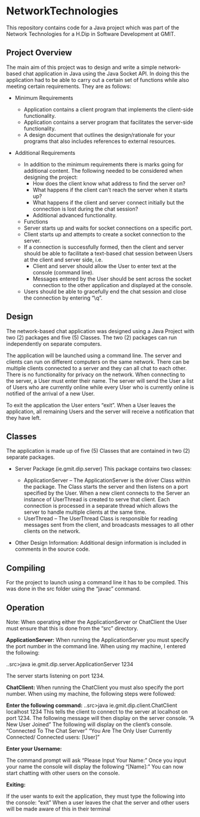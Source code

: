 # NetworkTechnologies
This repository contains code for a Java project which was part of the Network Technologies for a H.Dip in Software Development at GMIT.

## Project Overview
The main aim of this project was to design and write a simple network-based chat application in Java using the Java Socket API. In doing this the application had to be able to carry out a certain set of functions while also meeting certain requirements. They are as follows:

* Minimum Requirements

  - Application contains a client program that implements the client-side functionality.
  - Application contains a server program that facilitates the server-side functionality.
  - A design document that outlines the design/rationale for your programs that also includes references to external resources.

* Additional Requirements

  - In addition to the minimum requirements there is marks going for additional content. The following needed to be considered when designing the project:
    * How does the client know what address to find the server on?
    * What happens if the client can’t reach the server when it starts up?
    * What happens if the client and server connect initially but the connection is lost during the chat session?
    * Additional advanced functionality.

  * Functions

   - Server starts up and waits for socket connections on a specific port.
   - Client starts up and attempts to create a socket connection to the server.
   - If a connection is successfully formed, then the client and server should be able to facilitate a text-based chat session between Users at the client and server side, i.e.
     * Client and server should allow the User to enter text at the console (command line).
     * Messages entered by the User should be sent across the socket connection to the other application and displayed at the console.
   - Users should be able to gracefully end the chat session and close the connection by entering “\q”.

## Design

The network-based chat application was designed using a Java Project with two (2) packages and five (5) Classes. The two (2) packages can run independently on separate computers.

The application will be launched using a command line. The server and clients can run on different computers on the same network. There can be multiple clients connected to a server and they can all chat to each other. There is no functionality for privacy on the network. When connecting to the server, a User must enter their name. The server will send the User a list of Users who are currently online while every User who is currently online is notified of the arrival of a new User.

To exit the application the User enters “exit”. When a User leaves the application, all remaining Users and the server will receive a notification that they have left.

## Classes

The application is made up of five (5) Classes that are contained in two (2) separate packages.

  * Server Package (ie.gmit.dip.server)
  This package contains two classes:
    - ApplicationServer – The ApplicationServer is the driver Class within the package. The Class starts the server and then listens on a port specified by the User. When a new client connects to the Server an instance of UserThread is created to serve that client. Each connection is processed in a separate thread which allows the server to handle multiple clients at the same time.
    - UserThread – The UserThread Class is responsible for reading messages sent from the client, and broadcasts messages to all other clients on the network.

  * Other Design Information:
  Additional design information is included in comments in the source code.
  
## Compiling

For the project to launch using a command line it has to be compiled. This was done in the src folder using the “javac” command.

## Operation

Note: When operating either the ApplicationServer or ChatClient the User must ensure that this is done from the “src” directory.
  
**ApplicationServer:** When running the ApplicationServer you must specify the port number in the command line. When using my machine, I entered the following:

..src>java ie.gmit.dip.server.ApplicationServer 1234

The server starts listening on port 1234.

**ChatClient:** When running the ChatClient you must also specify the port number. When using my machine, the following steps were followed:

**Enter the following command:** ..src>java ie.gmit.dip.client.ChatClient localhost 1234 
This tells the client to connect to the server at localhost on port 1234. The following message will then display on the server console. 
“A New User Joined” The following will display on the client’s console. 
“Connected To The Chat Server”
“You Are The Only User Currently Connected/ Connected users: [User]”
  
**Enter your Username:** 
  
The command prompt will ask “Please Input Your Name:” 
Once you input your name the console will display the following “[Name]:” 
You can now start chatting with other users on the console.
  
**Exiting:**
  
If the user wants to exit the application, they must type the following into the console: 
“exit” 
When a user leaves the chat the server and other users will be made aware of this in their terminal

    
